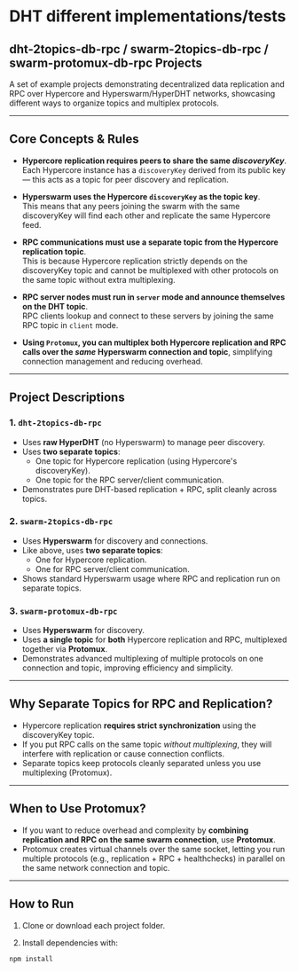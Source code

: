 # DHT different implementations/tests
## dht-2topics-db-rpc / swarm-2topics-db-rpc / swarm-protomux-db-rpc Projects

A set of example projects demonstrating decentralized data replication and RPC over Hypercore and Hyperswarm/HyperDHT networks, showcasing different ways to organize topics and multiplex protocols.

---

## Core Concepts & Rules

- **Hypercore replication requires peers to share the same *discoveryKey***.  
  Each Hypercore instance has a `discoveryKey` derived from its public key — this acts as a topic for peer discovery and replication.

- **Hyperswarm uses the Hypercore `discoveryKey` as the topic key**.  
  This means that any peers joining the swarm with the same discoveryKey will find each other and replicate the same Hypercore feed.

- **RPC communications must use a separate topic from the Hypercore replication topic**.  
  This is because Hypercore replication strictly depends on the discoveryKey topic and cannot be multiplexed with other protocols on the same topic without extra multiplexing.

- **RPC server nodes must run in `server` mode and announce themselves on the DHT topic**.  
  RPC clients lookup and connect to these servers by joining the same RPC topic in `client` mode.

- **Using `Protomux`, you can multiplex both Hypercore replication and RPC calls over the *same* Hyperswarm connection and topic**, simplifying connection management and reducing overhead.

---

## Project Descriptions

### 1. `dht-2topics-db-rpc`

- Uses **raw HyperDHT** (no Hyperswarm) to manage peer discovery.  
- Uses **two separate topics**:  
  - One topic for Hypercore replication (using Hypercore's discoveryKey).  
  - One topic for the RPC server/client communication.  
- Demonstrates pure DHT-based replication + RPC, split cleanly across topics.

### 2. `swarm-2topics-db-rpc`

- Uses **Hyperswarm** for discovery and connections.  
- Like above, uses **two separate topics**:  
  - One for Hypercore replication.  
  - One for RPC server/client communication.  
- Shows standard Hyperswarm usage where RPC and replication run on separate topics.

### 3. `swarm-protomux-db-rpc`

- Uses **Hyperswarm** for discovery.  
- Uses **a single topic** for **both** Hypercore replication and RPC, multiplexed together via **Protomux**.  
- Demonstrates advanced multiplexing of multiple protocols on one connection and topic, improving efficiency and simplicity.

---

## Why Separate Topics for RPC and Replication?

- Hypercore replication **requires strict synchronization** using the discoveryKey topic.  
- If you put RPC calls on the same topic *without multiplexing*, they will interfere with replication or cause connection conflicts.  
- Separate topics keep protocols cleanly separated unless you use multiplexing (Protomux).

---

## When to Use Protomux?

- If you want to reduce overhead and complexity by **combining replication and RPC on the same swarm connection**, use **Protomux**.  
- Protomux creates virtual channels over the same socket, letting you run multiple protocols (e.g., replication + RPC + healthchecks) in parallel on the same network connection and topic.

---

## How to Run

1. Clone or download each project folder.

2. Install dependencies with:

```bash
npm install
